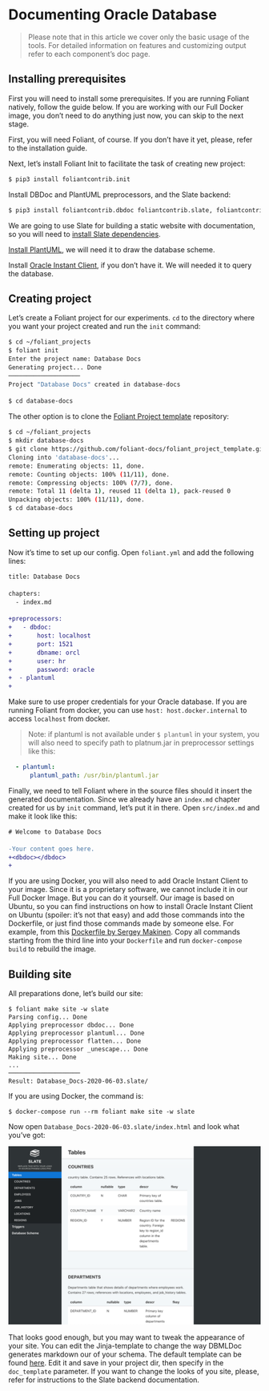 # Documenting Oracle Database

> Please note that in this article we cover only the basic usage of the tools. For detailed information on features and customizing output refer to each component’s doc page.


## Installing prerequisites

First you will need to install some prerequisites. If you are running Foliant natively, follow the guide below. If you are working with our <link src="../../docker.md" title="Working with Full Foliant Docker image">Full Docker image</link>, you don’t need to do anything just now, you can skip to the next stage.

First, you will need Foliant, of course. If you don’t have it yet, please, refer to the <link src="../../installation.md" title="Installation">installation guide</link>.

Next, let’s install <link src="../../cli/init/index.md" title="Init">Foliant Init</link> to facilitate the task of creating new project:

```bash
$ pip3 install foliantcontrib.init
```

Install DBDoc and PlantUML preprocessors, and the Slate backend:

```bash
$ pip3 install foliantcontrib.dbdoc foliantcontrib.slate, foliantcontrib.plantuml
```

We are going to use <link src="../../backends/slate.md" title="Slate">Slate</link> for building a static website with documentation, so you will need to [install Slate dependencies](https://github.com/slatedocs/slate/wiki/Using-Slate-Natively).

[Install PlantUML](https://plantuml.com/ru/starting), we will need it to draw the database scheme.

Install [Oracle Instant Client](https://www.oracle.com/database/technologies/instant-client.html), if you don’t have it. We will needed it to query the database.

## Creating project

Let’s create a Foliant project for our experiments. `cd` to the directory where you want your project created and run the `init` command:

```bash
$ cd ~/foliant_projects
$ foliant init
Enter the project name: Database Docs
Generating project... Done
────────────────────
Project "Database Docs" created in database-docs

$ cd database-docs
```

The other option is to clone the [Foliant Project template](https://github.com/foliant-docs/foliant_project_template/) repository:

```bash
$ cd ~/foliant_projects
$ mkdir database-docs
$ git clone https://github.com/foliant-docs/foliant_project_template.git database-docs
Cloning into 'database-docs'...
remote: Enumerating objects: 11, done.
remote: Counting objects: 100% (11/11), done.
remote: Compressing objects: 100% (7/7), done.
remote: Total 11 (delta 1), reused 11 (delta 1), pack-reused 0
Unpacking objects: 100% (11/11), done.
$ cd database-docs
```

## Setting up project

Now it’s time to set up our config. Open `foliant.yml` and add the following lines:

```diff
title: Database Docs

chapters:
  - index.md

+preprocessors:
+   - dbdoc:
+       host: localhost
+       port: 1521
+       dbname: orcl
+       user: hr
+       password: oracle
+  - plantuml
+
```

Make sure to use proper credentials for your Oracle database. If you are running Foliant from docker, you can use `host: host.docker.internal` to access `localhost` from docker.

> Note: if plantuml is not available under `$ plantuml` in your system, you will also need to specify path to platnum.jar in preprocessor settings like this:

```yaml
  - plantuml:
      plantuml_path: /usr/bin/plantuml.jar
```

Finally, we need to tell Foliant where in the source files should it insert the generated documentation. Since we already have an `index.md` chapter created for us by `init` command, let’s put it in there. Open `src/index.md` and make it look like this:

```diff
# Welcome to Database Docs

-Your content goes here.
+<dbdoc></dbdoc>
+
```

If you are using Docker, you will also need to add Oracle Instant Client to your image. Since it is a proprietary software, we cannot include it in our Full Docker Image. But you can do it yourself. Our image is based on Ubuntu, so you can find instructions on how to install Oracle Instant Client on Ubuntu (spoiler: it’s not that easy) and add those commands into the Dockerfile, or just find those commands made by someone else. For example, from this [Dockerfile by Sergey Makinen](https://github.com/sergeymakinen/docker-oracle-instant-client/blob/master/12.2/Dockerfile). Copy all commands starting from the third line into your `Dockerfile` and run `docker-compose build` to rebuild the image.

## Building site

All preparations done, let’s build our site:

```
$ foliant make site -w slate
Parsing config... Done
Applying preprocessor dbdoc... Done
Applying preprocessor plantuml... Done
Applying preprocessor flatten... Done
Applying preprocessor _unescape... Done
Making site... Done
...
────────────────────
Result: Database_Docs-2020-06-03.slate/
```

If you are using Docker, the command is:

```
$ docker-compose run --rm foliant make site -w slate
```

Now open `Database_Docs-2020-06-03.slate/index.html` and look what you’ve got:

![](img/oracle.png)

That looks good enough, but you may want to tweak the appearance of your site. You can edit the Jinja-template to change the way DBMLDoc generates markdown our of your schema. The default template can be found [here](https://github.com/foliant-docs/foliantcontrib.dbdoc/blob/master/foliant/preprocessors/dbdoc/oracle/templates/doc.j2). Edit it and save in your project dir, then specify in the `doc_template` parameter. If you want to change the looks of you site, please, refer for instructions to the <link src="../../backends/slate.md" title="Slate">Slate</link> backend documentation.
